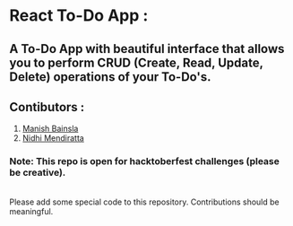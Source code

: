 # React To-Do App : 
## A To-Do App with beautiful interface that allows you to perform CRUD (Create, Read, Update, Delete) operations of your To-Do's.

## Contibutors : 
1. <a href="https://github.com/immanishbainsla">Manish Bainsla</a><br>
2. <a href="https://github.com/NidhiMendiratta1809">Nidhi Mendiratta</a>

### Note: This repo is open for hacktoberfest challenges (please be creative).
<br />
Please add some special code to this repository.
Contributions should be meaningful.

